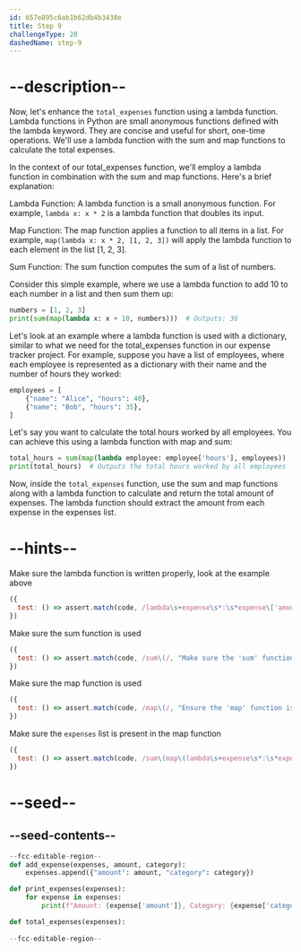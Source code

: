 ```yaml
---
id: 657e895c6ab1b62db4b3438e
title: Step 9
challengeType: 20
dashedName: step-9
---
```


# --description--

Now, let's enhance the `total_expenses` function using a lambda function. Lambda functions in Python are small anonymous functions defined with the lambda keyword. They are concise and useful for short, one-time operations. We'll use a lambda function with the sum and map functions to calculate the total expenses.

In the context of our total_expenses function, we'll employ a lambda function in combination with the sum and map functions. Here's a brief explanation:

Lambda Function: A lambda function is a small anonymous function. For example, `lambda x: x * 2` is a lambda function that doubles its input.

Map Function: The map function applies a function to all items in a list. For example, `map(lambda x: x * 2, [1, 2, 3])` will apply the lambda function to each element in the list [1, 2, 3].

Sum Function: The sum function computes the sum of a list of numbers.

Consider this simple example, where we use a lambda function to add 10 to each number in a list and then sum them up:

```py
numbers = [1, 2, 3]
print(sum(map(lambda x: x + 10, numbers)))  # Outputs: 36
```

Let's look at an example where a lambda function is used with a dictionary, similar to what we need for the total_expenses function in our expense tracker project.
For example, suppose you have a list of employees, where each employee is represented as a dictionary with their name and the number of hours they worked:

```py
employees = [
    {"name": "Alice", "hours": 40},
    {"name": "Bob", "hours": 35},
]
```

Let's say you want to calculate the total hours worked by all employees. You can achieve this using a lambda function with map and sum:

```py
total_hours = sum(map(lambda employee: employee['hours'], employees))
print(total_hours)  # Outputs the total hours worked by all employees
```


Now, inside the `total_expenses` function, use the sum and map functions along with a lambda function to calculate and return the total amount of expenses. The lambda function should extract the amount from each expense in the expenses list.


# --hints--


Make sure the lambda function is written properly, look at the example above

```js
({ 
  test: () => assert.match(code, /lambda\s+expense\s*:\s*expense\['amount'\]/, "Ensure the lambda function is correctly written to extract the 'amount' from each expense.") 
})

```

Make sure the sum function is used

```js
({ 
  test: () => assert.match(code, /sum\(/, "Make sure the 'sum' function is used to calculate the total of the amounts.") 
})

```

Make sure the map function is used
```js
({ 
  test: () => assert.match(code, /map\(/, "Ensure the 'map' function is used to apply the lambda function to each element in the 'expenses' list.") 
})

```

Make sure the `expenses` list is present in the map function
```js
({ 
  test: () => assert.match(code, /sum\(map\(lambda\s+expense\s*:\s*expense\['amount'\]\s*,\s*expenses\)\)/, "Verify that 'expenses' is used correctly in the 'sum(map(lambda...))' expression.") 
})

```

# --seed--

## --seed-contents--

```py
--fcc-editable-region--
def add_expense(expenses, amount, category):
    expenses.append({"amount": amount, "category": category})

def print_expenses(expenses):
    for expense in expenses:
        print(f"Amount: {expense['amount']}, Category: {expense['category']}")

def total_expenses(expenses):
    
--fcc-editable-region--
```
